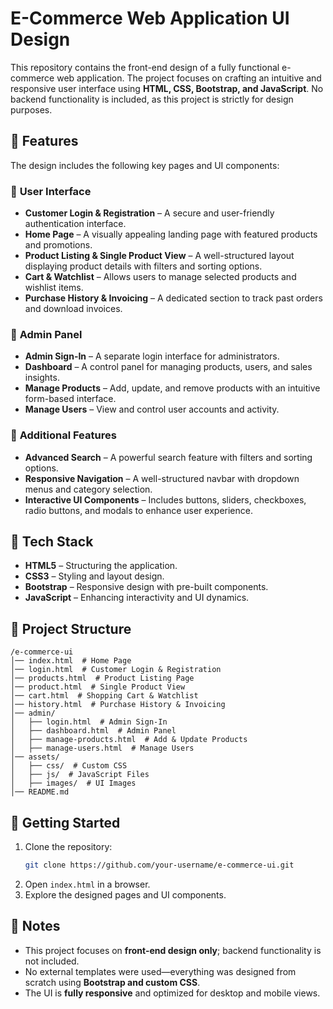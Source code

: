 # E-Commerce Web Application UI Design  

This repository contains the front-end design of a fully functional e-commerce web application. The project focuses on crafting an intuitive and responsive user interface using **HTML, CSS, Bootstrap, and JavaScript**. No backend functionality is included, as this project is strictly for design purposes.

## 📌 Features  

The design includes the following key pages and UI components:

### 🔹 **User Interface**  
- **Customer Login & Registration** – A secure and user-friendly authentication interface.  
- **Home Page** – A visually appealing landing page with featured products and promotions.  
- **Product Listing & Single Product View** – A well-structured layout displaying product details with filters and sorting options.  
- **Cart & Watchlist** – Allows users to manage selected products and wishlist items.  
- **Purchase History & Invoicing** – A dedicated section to track past orders and download invoices.  

### 🔹 **Admin Panel**  
- **Admin Sign-In** – A separate login interface for administrators.  
- **Dashboard** – A control panel for managing products, users, and sales insights.  
- **Manage Products** – Add, update, and remove products with an intuitive form-based interface.  
- **Manage Users** – View and control user accounts and activity.  

### 🔹 **Additional Features**  
- **Advanced Search** – A powerful search feature with filters and sorting options.  
- **Responsive Navigation** – A well-structured navbar with dropdown menus and category selection.  
- **Interactive UI Components** – Includes buttons, sliders, checkboxes, radio buttons, and modals to enhance user experience.  

## 🎨 **Tech Stack**  
- **HTML5** – Structuring the application.  
- **CSS3** – Styling and layout design.  
- **Bootstrap** – Responsive design with pre-built components.  
- **JavaScript** – Enhancing interactivity and UI dynamics.  

## 📂 **Project Structure**  
```
/e-commerce-ui  
│── index.html  # Home Page  
│── login.html  # Customer Login & Registration  
│── products.html  # Product Listing Page  
│── product.html  # Single Product View  
│── cart.html  # Shopping Cart & Watchlist  
│── history.html  # Purchase History & Invoicing  
│── admin/  
│   ├── login.html  # Admin Sign-In  
│   ├── dashboard.html  # Admin Panel  
│   ├── manage-products.html  # Add & Update Products  
│   ├── manage-users.html  # Manage Users  
│── assets/  
│   ├── css/  # Custom CSS  
│   ├── js/  # JavaScript Files  
│   ├── images/  # UI Images  
│── README.md  
```

## 🚀 **Getting Started**  
1. Clone the repository:  
   ```bash
   git clone https://github.com/your-username/e-commerce-ui.git
   ```
2. Open `index.html` in a browser.  
3. Explore the designed pages and UI components.  

## 📌 **Notes**  
- This project focuses on **front-end design only**; backend functionality is not included.  
- No external templates were used—everything was designed from scratch using **Bootstrap and custom CSS**.  
- The UI is **fully responsive** and optimized for desktop and mobile views.  
